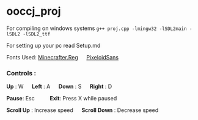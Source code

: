 # ooccj_proj
For compiling on windows systems
`g++ proj.cpp -lmingw32 -lSDL2main -lSDL2 -lSDL2_ttf`

For setting up your pc read Setup.md

Fonts Used:
[Minecrafter.Reg](https://www.dafont.com/minecrafter.font) &emsp; [PixeloidSans](https://www.fontspace.com/pixeloid-font-f69232)


### Controls :
**Up** : W &emsp;
**Left** : A &emsp;
**Down** : S &emsp;
**Right** : D &emsp;

**Pause**: Esc &emsp; &emsp; **Exit**: Press X while paused

**Scroll Up** : Increase speed &emsp; **Scroll Down** : Decrease speed
